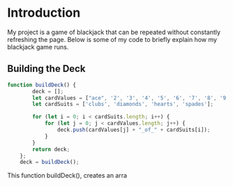 # Introduction

My project is a game of blackjack that can be repeated without constantly refreshing the page.
Below is some of my code to briefly explain how my blackjack game runs.

## Building the Deck

```javascript
function buildDeck() {
        deck = [];
        let cardValues = ["ace", '2', '3', '4', '5', '6', '7', '8', '9', '10', 'jack', 'queen', 'king']
        let cardSuits = ['clubs', 'diamonds', 'hearts', 'spades'];

        for (let i = 0; i < cardSuits.length; i++) {
            for (let j = 0; j < cardValues.length; j++) {
                deck.push(cardValues[j] + "_of_" + cardSuits[i]);
            }
        }
        return deck;
    };
    deck = buildDeck();
```
This function buildDeck(), creates an arra

